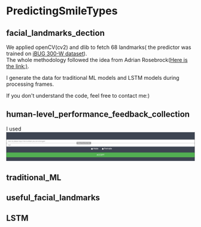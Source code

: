 # PredictingSmileTypes

## facial_landmarks_dection
We applied openCV(cv2) and dlib to fetch 68 landmarks( the predictor was trained on [iBUG 300-W dataset](https://ibug.doc.ic.ac.uk/resources/facial-point-annotations/)).<br>
The whole methodology followed the idea from Adrian Rosebrock([Here is the link:)](https://www.pyimagesearch.com/2017/04/03/facial-landmarks-dlib-opencv-python/).<br>

I generate the data for traditional ML models and LSTM models during processing frames.<br>

If you don't understand the code, feel free to contact me:)

## human-level_performance_feedback_collection
I used 
![the pic](https://github.com/lwang89/PredictingSmileTypes/blob/master/human-level_performance_feedback_collection/images/1.png)
## traditional_ML


## useful_facial_landmarks


## LSTM
